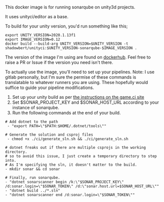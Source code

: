 This docker image is for running sonarqube on unity3d projects.

It uses unityci/editor as a base.

To build for your unity version, you'd run something like this;

    export UNITY_VERSION=2020.1.13f1
    export IMAGE_VERSION=0.12
    docker build --build-arg UNITY_VERSION=$UNITY_VERSION -t shadowbert/unityci:$UNITY_VERSION-sonarqube-$IMAGE_VERSION .

The version of the image I'm using are found on [dockerhub](https://hub.docker.com/repository/docker/shadowbert/unityci).
Feel free to raise a PR or Issue if the version you need isn't there.

To actually use the image, you'll need to set up your pipelines.
Note: I use gitlab personally, but I'm sure the permise of these commands is translatable to whatever runners you are using. These hopefully would suffice to guide your pipeline modifications.

1. Set up your unity build as per [the instructions on the game.ci site](https://game.ci/docs/gitlab/getting-started)
2. Set $SONAR_PROJECT_KEY and $SONAR_HOST_URL according to your instance of sonarqube.
3. Run the following commands at the end of your build.

```
# Add dotnet to the path
 - "export PATH=\"$PATH:$HOME/.dotnet/tools\""

# Generate the solution and csproj files
 - chmod +x ./ci/generate_sln.sh && ./ci/generate_sln.sh

# dotnet freaks out if there are multiple csprojs in the working directory.
# so to avoid this issue, I just create a temporary directory to step into.
# As I'm specifying the sln, it doesn't matter to the build.
- mkdir sonar && cd sonar

# Finally, run sonarqube.
- "dotnet sonarscanner begin /k:\"$SONAR_PROJECT_KEY\" /d:sonar.login=\"$SONAR_TOKEN\" /d:\"sonar.host.url=$SONAR_HOST_URL\""
- "dotnet build ../*.sln"
- "dotnet sonarscanner end /d:sonar.login=\"$SONAR_TOKEN\""
```
